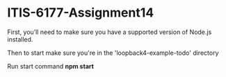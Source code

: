 # ITIS-6177-Assignment14
First, you’ll need to make sure you have a supported version of Node.js installed.

Then to start make sure you're in the 'loopback4-example-todo' directory

Run start command
**npm start**
